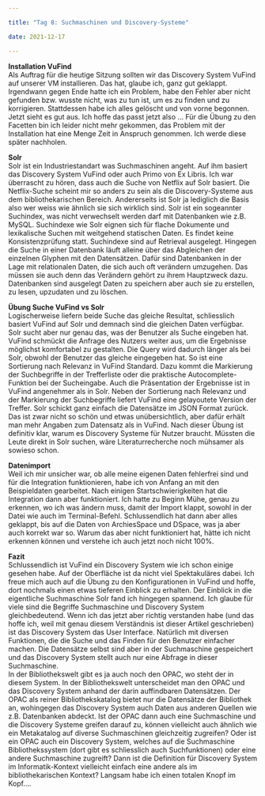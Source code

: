 ```yaml
---

title: "Tag 8: Suchmaschinen und Discovery-Systeme"

date: 2021-12-17

---
```

**Installation VuFind** <br>
Als Auftrag für die heutige Sitzung sollten wir das Discovery System VuFind auf unserer VM installieren. Das hat, glaube ich, ganz gut geklappt. Irgendwann gegen Ende hatte ich ein Problem, habe den Fehler aber nicht gefunden bzw. wusste nicht, was zu tun ist, um es zu finden und zu korrigieren. Stattdessen habe ich alles gelöscht und von vorne begonnen. Jetzt sieht es gut aus. Ich hoffe das passt jetzt also … Für die Übung zu den Facetten bin ich leider nicht mehr gekommen, das Problem mit der Installation hat eine Menge Zeit in Anspruch genommen. Ich werde diese später nachholen. 

**Solr** <br>
Solr ist ein Industriestandart was Suchmaschinen angeht. Auf ihm basiert das Discovery System VuFind oder auch Primo von Ex Libris. Ich war überrascht zu hören, dass auch die Suche von Netflix auf Solr basiert. Die Netflix-Suche scheint mir so anders zu sein als die Discovery-Systeme aus dem bibliothekarischen Bereich. Andererseits ist Solr ja lediglich die Basis also wer weiss wie ähnlich sie sich wirklich sind.  Solr ist ein sogeannter Suchindex, was nicht verwechselt werden darf mit Datenbanken wie z.B. MySQL. Suchindexe wie Solr eignen sich für flache Dokumente und lexikalische Suchen mit weitgehend statischen Daten. Es findet keine Konsistenzprüfung statt. Suchindexe sind auf Retrieval ausgelegt. Hingegen die Suche in einer Datenbank läuft alleine über das Abgleichen der einzelnen Glyphen mit den Datensätzen. Dafür sind Datenbanken in der Lage mit relationalen Daten, die sich auch oft verändern umzugehen. Das müssen sie auch denn das Verändern gehört zu ihrem Hauptzweck dazu. Datenbanken sind ausgelegt Daten zu speichern aber auch sie zu erstellen, zu lesen, upzudaten und zu löschen. 

**Übung Suche VuFind vs Solr** <br>
Logischerweise liefern beide Suche das gleiche Resultat, schliesslich basiert VuFind auf Solr und demnach sind die gleichen Daten verfügbar. Solr sucht aber nur genau das, was der Benutzer als Suche eingeben hat. VuFind schmückt die Anfrage des Nutzers weiter aus, um die Ergebnisse möglichst komfortabel zu gestalten. Die Query wird dadurch länger als bei Solr, obwohl der Benutzer das gleiche eingegeben hat. So ist eine Sortierung nach Relevanz in VuFind Standard. Dazu kommt die Markierung der Suchbegriffe in der Trefferliste oder die praktische Autocomplete-Funktion bei der Sucheingabe. Auch die Präsentation der Ergebnisse ist in VuFind angenehmer als in Solr. Neben der Sortierung nach Relevanz und der Markierung der Suchbegriffe liefert VuFind eine gelayoutete Version der Treffer. Solr schickt ganz einfach die Datensätze im JSON Format zurück. Das ist zwar nicht so schön und etwas unübersichtlich, aber dafür erhält man mehr Angaben zum Datensatz als in VuFind. Nach dieser Übung ist definitiv klar, warum es Discovery Systeme für Nutzer braucht. Müssten die Leute direkt in Solr suchen, wäre Literaturrecherche noch mühsamer als sowieso schon. 

**Datenimport** <br>
Weil ich mir unsicher war, ob alle meine eigenen Daten fehlerfrei sind und für die Integration funktionieren, habe ich von Anfang an mit den Beispieldaten gearbeitet. Nach einigen Startschwierigkeiten hat die Integration dann aber funktioniert. Ich hatte zu Beginn Mühe, genau zu erkennen, wo ich was ändern muss, damit der Import klappt, sowohl in der Datei wie auch im Terminal-Befehl. Schlussendlich hat dann aber alles geklappt, bis auf die Daten von ArchiesSpace und DSpace, was ja aber auch korrekt war so. Warum das aber nicht funktioniert hat, hätte ich nicht erkennen können und verstehe ich auch jetzt noch nicht 100%. 

**Fazit** <br>
Schlussendlich ist VuFind ein Discovery System wie ich schon einige gesehen habe. Auf der Oberfläche ist da nicht viel Spektakuläres dabei. Ich freue mich auch auf die Übung zu den Konfigurationen in VuFind und hoffe, dort nochmals einen etwas tieferen Einblick zu erhalten. Der Einblick in die eigentliche Suchmaschine Solr fand ich hingegen spannend. Ich glaube für viele sind die Begriffe Suchmaschine und Discovery System gleichbedeutend. Wenn ich das jetzt aber richtig verstanden habe (und das hoffe ich, weil mit genau diesem Verständnis ist dieser Artikel geschrieben) ist das Discovery System das User Interface. Natürlich mit diversen Funktionen, die die Suche und das Finden für den Benutzer einfacher machen. Die Datensätze selbst sind aber in der Suchmaschine gespeichert und das Discovery System stellt auch nur eine Abfrage in dieser Suchmaschine. <br> 
In der Bibliothekswelt gibt es ja auch noch den OPAC, wo steht der in diesem System. In der Bibliothekswelt unterscheidet man den OPAC und das Discovery System anhand der darin auffindbaren Datensätzen. Der OPAC als reiner Bibliothekskatalog bietet nur die Datensätze der Bibliothek an, wohingegen das Discovery System auch Daten aus anderen Quellen wie z.B. Datenbanken abdeckt. Ist der OPAC dann auch eine Suchmaschine und die Discovery Systeme greifen darauf zu, können vielleicht auch ähnlich wie ein Metakatalog auf diverse Suchmaschinen gleichzeitig zugreifen? Oder ist ein OPAC auch ein Discovery System, welches auf die Suchmaschine Bibliothekssystem (dort gibt es schliesslich auch Suchfunktionen) oder eine andere Suchmaschine zugreift? Dann ist die Definition für Discovery System im Informatik-Kontext vielleicht einfach eine andere als im bibliothekarischen Kontext? Langsam habe ich einen totalen Knopf im Kopf….
